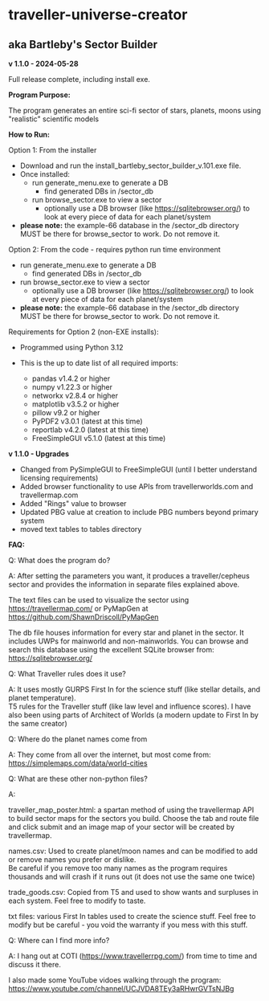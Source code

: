 # traveller-universe-creator 

## aka Bartleby's Sector Builder

**v 1.1.0 - 2024-05-28**

Full release complete, including install exe.

**Program Purpose:**

The program generates an entire sci-fi sector of stars, planets, moons using "realistic" scientific models

**How to Run:**

Option 1:  From the installer
   - Download and run the install_bartleby_sector_builder_v.101.exe file.
   - Once installed:
     - run generate_menu.exe to generate a DB
       - find generated DBs in /sector_db
     - run browse_sector.exe to view a sector
       - optionally use a DB browser (like https://sqlitebrowser.org/) to look at every piece of data for each planet/system
   - **please note:**  the example-66 database in the /sector_db directory MUST be there for browse_sector to work.  Do not remove it.
 
Option 2: From the code - requires python run time environment
   - run generate_menu.exe to generate a DB
     - find generated DBs in /sector_db
   - run browse_sector.exe to view a sector
     - optionally use a DB browser (like https://sqlitebrowser.org/) to look at every piece of data for each planet/system
   - **please note:**  the example-66 database in the /sector_db directory MUST be there for browse_sector to work.  Do not remove it.
 
Requirements for Option 2 (non-EXE installs):

  - Programmed using Python 3.12

  - This is the up to date list of all required imports:

      - pandas          v1.4.2 or higher
      - numpy           v1.22.3 or higher
      - networkx        v2.8.4 or higher
      - matplotlib      v3.5.2 or higher
      - pillow          v9.2 or higher
      - PyPDF2		v3.0.1 (latest at this time)
      - reportlab	v4.2.0 (latest at this time)
      - FreeSimpleGUI	v5.1.0 (latest at this time)



**v 1.1.0 - Upgrades**

- Changed from PySimpleGUI to FreeSimpleGUI (until I better understand licensing requirements)
- Added browser functionality to use APIs from travellerworlds.com and travellermap.com
- Added "Rings" value to browser
- Updated PBG value at creation to include PBG numbers beyond primary system
- moved text tables to tables directory



**FAQ:**

Q:  What does the program do?

A:  After setting the parameters you want, it produces a traveller/cepheus sector and provides the information in separate files explained above.

The text files can be used to visualize the sector using https://travellermap.com/ or PyMapGen at https://github.com/ShawnDriscoll/PyMapGen

The db file houses information for every star and planet in the sector.  It includes UWPs for mainworld and non-mainworlds.
You can browse and search this database using the excellent SQLite browser from: https://sqlitebrowser.org/

Q:  What Traveller rules does it use?

A:  It uses mostly GURPS First In for the science stuff (like stellar details, and planet temperature).  
    T5 rules for the Traveller stuff (like law level and influence scores).
    I have also been using parts of Architect of Worlds (a modern update to First In by the same creator)

Q:  Where do the planet names come from

A:  They come from all over the internet, but most come from: https://simplemaps.com/data/world-cities

Q:  What are these other non-python files?

A:

traveller_map_poster.html:  a spartan method of using the travellermap API to build sector maps for the sectors you build.
Choose the tab and route file and click submit and an image map of your sector will be created by travellermap.

names.csv: Used to create planet/moon names and can be modified to add or remove names you prefer or dislike.  
Be careful if you remove too many names as the program requires thousands and will crash if it runs out (it does not use the same one twice)

trade_goods.csv:  Copied from T5 and used to show wants and surpluses in each system.  Feel free to modify to taste.

txt files:  various First In tables used to create the science stuff.  Feel free to modify but be careful - you void the warranty if you mess with this stuff.

Q:  Where can I find more info?

A:  I hang out at COTI (https://www.travellerrpg.com/) from time to time and discuss it there.  

I also made some YouTube vidoes walking through the program:  https://www.youtube.com/channel/UCJVDA8TEy3aRHwrGVTsNJBg



